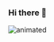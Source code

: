 ### Hi there 👋

<div class="flex-container">
  <img src="https://imagendegatos.com/wp-content/uploads/2017/05/Im%C3%A1genes-Gif-De-Gatos-En-Anime-En-La-Computadora.gif" alt="animated" />
</div> 
